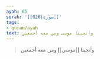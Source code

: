 ```yaml
---
ayah: 65
surah: '[[026|سورة]]'
tags:
- quran/ayah
text: وأنجينا موسى ومن معه أجمعين
---
```

> وأنجينا [[موسى]] ومن معه أجمعين

